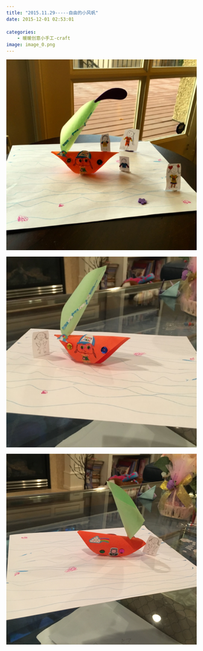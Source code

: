 ```yaml
---
title: "2015.11.29-----自由的小风帆"
date: 2015-12-01 02:53:01

categories: 
    - 暖暖创意小手工-craft
image: image_0.png
---
```

![](image_0.png)  
  
  
![](image_1.png)  
  


![](image_2.jpg)  
  